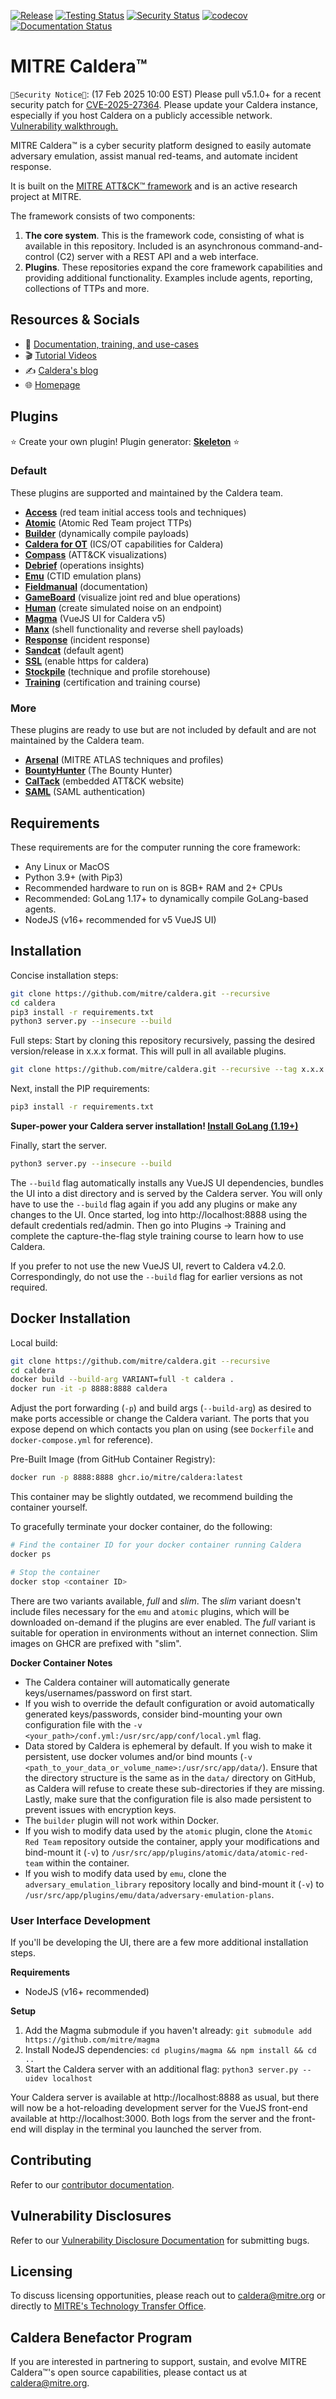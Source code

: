 [![Release](https://img.shields.io/badge/dynamic/json?color=blue&label=Release&query=tag_name&url=https%3A%2F%2Fapi.github.com%2Frepos%2Fmitre%2Fcaldera%2Freleases%2Flatest)](https://github.com/mitre/caldera/releases/latest)
[![Testing Status](https://github.com/mitre/caldera/actions/workflows/quality.yml/badge.svg?branch=master)](https://github.com/mitre/caldera/actions/workflows/quality.yml?query=branch%3Amaster)
[![Security Status](https://github.com/mitre/caldera/actions/workflows/security.yml/badge.svg?branch=master)](https://github.com/mitre/caldera/actions/workflows/security.yml?query=branch%3Amaster)
[![codecov](https://codecov.io/gh/mitre/caldera/branch/master/graph/badge.svg)](https://codecov.io/gh/mitre/caldera)
[![Documentation Status](https://readthedocs.org/projects/caldera/badge/?version=stable)](http://caldera.readthedocs.io/?badge=stable)

# MITRE Caldera&trade;

`🚨Security Notice🚨`: (17 Feb 2025 10:00 EST) Please pull v5.1.0+ for a recent security patch for [CVE-2025-27364](https://www.cve.org/CVERecord?id=CVE-2025-27364). Please update your Caldera instance, especially if you host Caldera on a publicly accessible network. [Vulnerability walkthrough.](https://medium.com/@mitrecaldera/mitre-caldera-security-advisory-remote-code-execution-cve-2025-27364-5f679e2e2a0e)

MITRE Caldera&trade; is a cyber security platform designed to easily automate adversary emulation, assist manual red-teams, and automate incident response.

It is built on the [MITRE ATT&CK™ framework](https://attack.mitre.org/) and is an active research project at MITRE.

The framework consists of two components:

1) **The core system**. This is the framework code, consisting of what is available in this repository. Included is
an asynchronous command-and-control (C2) server with a REST API and a web interface.
2) **Plugins**. These repositories expand the core framework capabilities and providing additional functionality. Examples include agents, reporting, collections of TTPs and more.

## Resources & Socials
* 📜 [Documentation, training, and use-cases](https://caldera.readthedocs.io/en/latest/)
* 🎬 [Tutorial Videos](https://www.youtube.com/playlist?list=PLF2bj1pw7-ZvLTjIwSaTXNLN2D2yx-wXH)
* ✍️ [Caldera's blog](https://medium.com/@mitrecaldera/welcome-to-the-official-mitre-caldera-blog-page-f34c2cdfef09)
* 🌐 [Homepage](https://caldera.mitre.org)

## Plugins

:star: Create your own plugin! Plugin generator: **[Skeleton](https://github.com/mitre/skeleton)** :star:

### Default
These plugins are supported and maintained by the Caldera team.
- **[Access](https://github.com/mitre/access)** (red team initial access tools and techniques)
- **[Atomic](https://github.com/mitre/atomic)** (Atomic Red Team project TTPs)
- **[Builder](https://github.com/mitre/builder)** (dynamically compile payloads)
- **[Caldera for OT](https://github.com/mitre/caldera-ot)** (ICS/OT capabilities for Caldera)
- **[Compass](https://github.com/mitre/compass)** (ATT&CK visualizations)
- **[Debrief](https://github.com/mitre/debrief)** (operations insights)
- **[Emu](https://github.com/mitre/emu)** (CTID emulation plans)
- **[Fieldmanual](https://github.com/mitre/fieldmanual)** (documentation)
- **[GameBoard](https://github.com/mitre/gameboard)** (visualize joint red and blue operations)
- **[Human](https://github.com/mitre/human)** (create simulated noise on an endpoint)
- **[Magma](https://github.com/mitre/magma)** (VueJS UI for Caldera v5)
- **[Manx](https://github.com/mitre/manx)** (shell functionality and reverse shell payloads)
- **[Response](https://github.com/mitre/response)** (incident response)
- **[Sandcat](https://github.com/mitre/sandcat)** (default agent)
- **[SSL](https://github.com/mitre/SSL)** (enable https for caldera)
- **[Stockpile](https://github.com/mitre/stockpile)** (technique and profile storehouse)
- **[Training](https://github.com/mitre/training)** (certification and training course)

### More
These plugins are ready to use but are not included by default and are not maintained by the Caldera team.
- **[Arsenal](https://github.com/mitre-atlas/arsenal)** (MITRE ATLAS techniques and profiles)
- **[BountyHunter](https://github.com/fkie-cad/bountyhunter)** (The Bounty Hunter)
- **[CalTack](https://github.com/mitre/caltack.git)** (embedded ATT&CK website)
- **[SAML](https://github.com/mitre/saml)** (SAML authentication)

## Requirements

These requirements are for the computer running the core framework:

* Any Linux or MacOS
* Python 3.9+ (with Pip3)
* Recommended hardware to run on is 8GB+ RAM and 2+ CPUs
* Recommended: GoLang 1.17+ to dynamically compile GoLang-based agents.
* NodeJS (v16+ recommended for v5 VueJS UI)

## Installation

Concise installation steps:
```Bash
git clone https://github.com/mitre/caldera.git --recursive
cd caldera
pip3 install -r requirements.txt
python3 server.py --insecure --build
```

Full steps:
Start by cloning this repository recursively, passing the desired version/release in x.x.x format. This will pull in all available plugins.
```Bash
git clone https://github.com/mitre/caldera.git --recursive --tag x.x.x
```

Next, install the PIP requirements:
```Bash
pip3 install -r requirements.txt
```
**Super-power your Caldera server installation! [Install GoLang (1.19+)](https://go.dev/doc/install)**

Finally, start the server.
```Bash
python3 server.py --insecure --build
```

The `--build` flag automatically installs any VueJS UI dependencies, bundles the UI into a dist directory and is served by the Caldera server. You will only have to use the `--build` flag again if you add any plugins or make any changes to the UI. Once started, log into http://localhost:8888 using the default credentials red/admin. Then go into Plugins -> Training and complete the capture-the-flag style training course to learn how to use Caldera.

If you prefer to not use the new VueJS UI, revert to Caldera v4.2.0. Correspondingly, do not use the `--build` flag for earlier versions as not required.

## Docker Installation

Local build:
```sh
git clone https://github.com/mitre/caldera.git --recursive
cd caldera
docker build --build-arg VARIANT=full -t caldera .
docker run -it -p 8888:8888 caldera
```

Adjust the port forwarding (`-p`) and build args (`--build-arg`) as desired to make ports accessible or change the Caldera variant. The ports that you expose depend on which contacts you plan on using (see `Dockerfile` and `docker-compose.yml` for reference).

Pre-Built Image (from GitHub Container Registry):
```sh
docker run -p 8888:8888 ghcr.io/mitre/caldera:latest
```
This container may be slightly outdated, we recommend building the container yourself.

To gracefully terminate your docker container, do the following:
```sh
# Find the container ID for your docker container running Caldera
docker ps

# Stop the container
docker stop <container ID>
```

There are two variants available, *full* and *slim*. The *slim* variant doesn't include files necessary for the `emu` and `atomic` plugins, which will be downloaded on-demand if the plugins are ever enabled. The *full* variant is suitable for operation in environments without an internet connection. Slim images on GHCR are prefixed with "slim".

**Docker Container Notes**
- The Caldera container will automatically generate keys/usernames/password on first start.
- If you wish to override the default configuration or avoid automatically generated keys/passwords, consider bind-mounting your own configuration file with the `-v <your_path>/conf.yml:/usr/src/app/conf/local.yml` flag.
- Data stored by Caldera is ephemeral by default. If you wish to make it persistent, use docker volumes and/or bind mounts (`-v <path_to_your_data_or_volume_name>:/usr/src/app/data/`). Ensure that the directory structure is the same as in the `data/` directory on GitHub, as Caldera will refuse to create these sub-directories if they are missing. Lastly, make sure that the configuration file is also made persistent to prevent issues with encryption keys.
- The `builder` plugin will not work within Docker.
- If you wish to modify data used by the `atomic` plugin, clone the `Atomic Red Team` repository outside the container, apply your modifications and bind-mount it (`-v`) to `/usr/src/app/plugins/atomic/data/atomic-red-team` within the container.
- If you wish to modify data used by `emu`, clone the `adversary_emulation_library` repository locally and bind-mount it (`-v`) to `/usr/src/app/plugins/emu/data/adversary-emulation-plans`.

### User Interface Development

If you'll be developing the UI, there are a few more additional installation steps.

**Requirements**  
* NodeJS (v16+ recommended)

**Setup**

1. Add the Magma submodule if you haven't already: `git submodule add https://github.com/mitre/magma`
1. Install NodeJS dependencies: `cd plugins/magma && npm install && cd ..`
1. Start the Caldera server with an additional flag: `python3 server.py --uidev localhost`

Your Caldera server is available at http://localhost:8888 as usual, but there will now be a hot-reloading development server for the VueJS front-end available at http://localhost:3000. Both logs from the server and the front-end will display in the terminal you launched the server from.

## Contributing

Refer to our [contributor documentation](CONTRIBUTING.md).

## Vulnerability Disclosures

Refer to our [Vulnerability Disclosure Documentation](SECURITY.md) for submitting bugs.

## Licensing

To discuss licensing opportunities, please reach out to caldera@mitre.org or directly to [MITRE's Technology Transfer Office](https://www.mitre.org/about/corporate-overview/contact-us#technologycontact).

## Caldera Benefactor Program

If you are interested in partnering to support, sustain, and evolve MITRE Caldera&trade;'s open source capabilities, please contact us at caldera@mitre.org.
